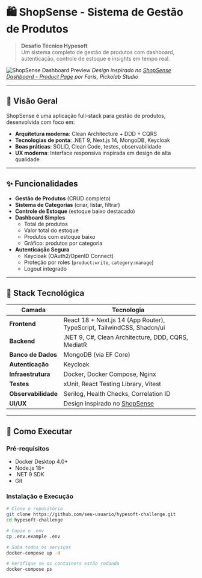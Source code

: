 # 🛍️ ShopSense - Sistema de Gestão de Produtos

> **Desafio Técnico Hypesoft**  
> Um sistema completo de gestão de produtos com dashboard, autenticação, controle de estoque e insights em tempo real.

![ShopSense Dashboard Preview](https://cdn.dribbble.com/users/10109163/screenshots/24508262/media/8d5d3f4d6a8d5c6f5e5f5e5f5e5f5e5f.png)
*Design inspirado no [ShopSense Dashboard - Product Page](https://dribbble.com/shots/24508262-ShopSense-Dashboard-Product-Page) por Faris, Pickolab Studio*

---

## 🎯 Visão Geral

ShopSense é uma aplicação full-stack para gestão de produtos, desenvolvida com foco em:

- **Arquitetura moderna**: Clean Architecture + DDD + CQRS
- **Tecnologias de ponta**: .NET 9, Next.js 14, MongoDB, Keycloak
- **Boas práticas**: SOLID, Clean Code, testes, observabilidade
- **UX moderna**: Interface responsiva inspirada em design de alta qualidade

---

## ✨ Funcionalidades

- **Gestão de Produtos** (CRUD completo)
- **Sistema de Categorias** (criar, listar, filtrar)
- **Controle de Estoque** (estoque baixo destacado)
- **Dashboard Simples**
  - Total de produtos
  - Valor total do estoque
  - Produtos com estoque baixo
  - Gráfico: produtos por categoria
- **Autenticação Segura**
  - Keycloak (OAuth2/OpenID Connect)
  - Proteção por roles (`product:write`, `category:manage`)
  - Logout integrado

---

## 🧰 Stack Tecnológica

| Camada | Tecnologia |
|-------|-----------|
| **Frontend** | React 18 + Next.js 14 (App Router), TypeScript, TailwindCSS, Shadcn/ui |
| **Backend** | .NET 9, C#, Clean Architecture, DDD, CQRS, MediatR |
| **Banco de Dados** | MongoDB (via EF Core) |
| **Autenticação** | Keycloak |
| **Infraestrutura** | Docker, Docker Compose, Nginx |
| **Testes** | xUnit, React Testing Library, Vitest |
| **Observabilidade** | Serilog, Health Checks, Correlation ID |
| **UI/UX** | Design inspirado no [ShopSense](https://dribbble.com/shots/24508262-ShopSense-Dashboard-Product-Page) |

---

## 🚀 Como Executar

### Pré-requisitos
- Docker Desktop 4.0+
- Node.js 18+
- .NET 9 SDK
- Git

### Instalação e Execução

```bash
# Clone o repositório
git clone https://github.com/seu-usuario/hypesoft-challenge.git
cd hypesoft-challenge

# Copie o .env
cp .env.example .env

# Suba todos os serviços
docker-compose up -d

# Verifique se os containers estão rodando
docker-compose ps